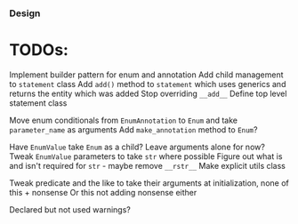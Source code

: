 ### Design

# TODOs:
Implement builder pattern for enum and annotation
Add child management to `statement` class
Add `add()` method to `statement` which uses generics and returns the entity which was added
Stop overriding `__add__`
Define top level statement class

Move enum conditionals from `EnumAnnotation` to `Enum` and take `parameter_name` as arguments
Add `make_annotation` method to `Enum`?

Have `EnumValue` take `Enum` as a child?
Leave arguments alone for now?
Tweak `EnumValue` parameters to take `str` where possible
Figure out what is and isn't required for `str` - maybe remove `__rstr__`
Make explicit utils class

Tweak predicate and the like to take their arguments at initialization, none of this + nonsense
Or this not adding nonsense either

Declared but not used warnings?
